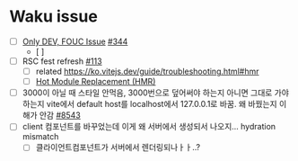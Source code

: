 # Waku issue
- [ ] [Only DEV, FOUC Issue](Only%20DEV,%20FOUC%20Issue.md) [#344](https://github.com/dai-shi/waku/issues/344)
	- [ ] 
- [ ] RSC fest refresh [#113](https://github.com/dai-shi/waku/issues/113)
	- [ ] related https://ko.vitejs.dev/guide/troubleshooting.html#hmr
	- [ ] [Hot Module Replacement (HMR)](../../3.Resource/Server%20Component/Hot%20Module%20Replacement%20(HMR).md)

- [ ] 3000이 아닐 때 스타일 안먹음, 3000번으로 덮어써야 하는지 아니면 그대로 가야하는지
	vite에서 default host를 localhost에서 127.0.0.1로 바꿈. 왜 바꿨는지 이해가 안감 [#8543](https://github.com/vitejs/vite/pull/8543)
- [ ] client 컴포넌트를 바꾸었는데 이게 왜 서버에서 생성되서 나오지... hydration mismatch
	- [ ] 클라이언트컴포넌트가 서버에서 렌더링되나ㅏㅏ..?